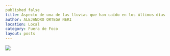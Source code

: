 ```yaml
---
published false
title: Aspecto de una de las lluvias que han caído en los últimos días en el estado
author: ALEJANDRO ORTEGA NERI
location: Local
category: Fuera de Foco
layout: posts
---
```


![](http://i.imgur.com/ueSnszZm.jpg)
